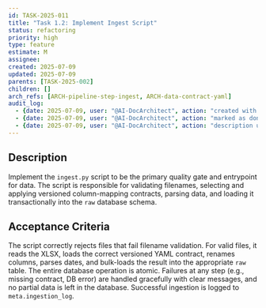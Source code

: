 ```yaml
---
id: TASK-2025-011
title: "Task 1.2: Implement Ingest Script"
status: refactoring
priority: high
type: feature
estimate: M
assignee:
created: 2025-07-09
updated: 2025-07-09
parents: [TASK-2025-002]
children: []
arch_refs: [ARCH-pipeline-step-ingest, ARCH-data-contract-yaml]
audit_log:
  - {date: 2025-07-09, user: "@AI-DocArchitect", action: "created with status backlog"}
  - {date: 2025-07-09, user: "@AI-DocArchitect", action: "marked as done (ingest.py implemented)"}
  - {date: 2025-07-09, user: "@AI-DocArchitect", action: "description updated to reflect refactoring to DB-centric flow"}
---
```

## Description
Implement the `ingest.py` script to be the primary quality gate and entrypoint for data. The script is responsible for validating filenames, selecting and applying versioned column-mapping contracts, parsing data, and loading it transactionally into the `raw` database schema.

## Acceptance Criteria
The script correctly rejects files that fail filename validation. For valid files, it reads the XLSX, loads the correct versioned YAML contract, renames columns, parses dates, and bulk-loads the result into the appropriate `raw` table. The entire database operation is atomic. Failures at any step (e.g., missing contract, DB error) are handled gracefully with clear messages, and no partial data is left in the database. Successful ingestion is logged to `meta.ingestion_log`. 